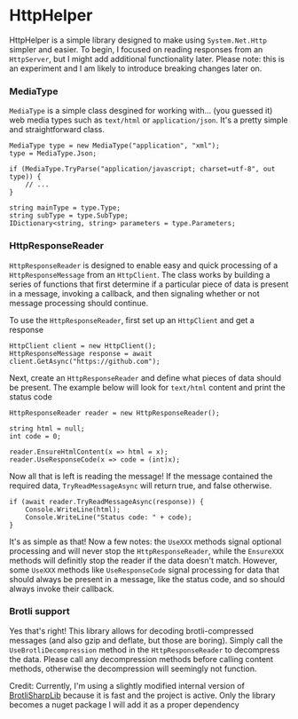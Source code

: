 # HttpHelper

HttpHelper is a simple library designed to make using `System.Net.Http` simpler and easier. To begin, I focused on reading responses from an `HttpServer`, but I might add additional functionality later. Please note: this is an experiment and I am likely to introduce breaking changes later on.

### MediaType
`MediaType` is a simple class desgined for working with... (you guessed it) web media types such as `text/html` or `application/json`. It's a pretty simple and straightforward class.

````
MediaType type = new MediaType("application", "xml");
type = MediaType.Json;

if (MediaType.TryParse("application/javascript; charset=utf-8", out type)) {
    // ...
}

string mainType = type.Type;
string subType = type.SubType;
IDictionary<string, string> parameters = type.Parameters;
````

### HttpResponseReader
`HttpResponseReader` is designed to enable easy and quick processing of a `HttpResponseMessage` from an `HttpClient`. The class works by building a series of functions that first determine if a particular piece of data is present in a message, invoking a callback, and then signaling whether or not message processing should continue.

To use the `HttpResponseReader`, first set up an `HttpClient` and get a response
````
HttpClient client = new HttpClient();
HttpResponseMessage response = await client.GetAsync("https://github.com");
````

Next, create an `HttpResponseReader` and define what pieces of data should be present. The example below will look for `text/html` content and print the status code
````
HttpResponseReader reader = new HttpResponseReader();

string html = null;
int code = 0;

reader.EnsureHtmlContent(x => html = x);
reader.UseResponseCode(x => code = (int)x);
````

Now all that is left is reading the message! If the message contained the required data, `TryReadMessageAsync` will return true, and false otherwise.
````
if (await reader.TryReadMessageAsync(response)) {
    Console.WriteLine(html);
    Console.WriteLine("Status code: " + code);
}
````

It's as simple as that! Now a few notes: the `UseXXX` methods signal optional processing and will never stop the `HttpResponseReader`, while the `EnsureXXX` methods will definitly stop the reader if the data doesn't match. However, some `UseXXX` methods like `UseResponseCode` signal processing for data that should always be present in a message, like the status code, and so should always invoke their callback.

### Brotli support
Yes that's right! This library allows for decoding brotli-compressed messages (and also gzip and deflate, but those are boring). Simply call the `UseBrotliDecompression` method in the `HttpResponseReader` to decompress the data. Please call any decompression methods before calling content methods, otherwise the decompression will seemingly not function.

Credit: Currently, I'm using a slightly modified internal version of [BrotliSharpLib](https://github.com/master131/BrotliSharpLib) because it is fast and the project is active. Only the library becomes a nuget package I will add it as a proper dependency
